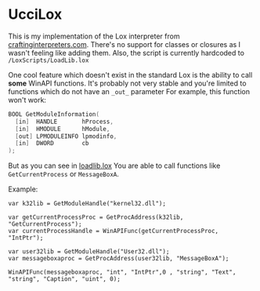 # UcciLox

This is my implementation of the Lox interpreter from [craftinginterpreters.com](https://craftinginterpreters.com).
There's no support for classes or closures as I wasn't feeling like adding them. Also, the script is currently hardcoded to `/LoxScripts/LoadLib.lox`

One cool feature which doesn't exist in the standard Lox is the ability to call **some** WinAPI functions. It's probably not very stable and you're limited to functions which do not have an ```_out_``` parameter 
For example, this function won't work:
```C
BOOL GetModuleInformation(
  [in]  HANDLE       hProcess,
  [in]  HMODULE      hModule,
  [out] LPMODULEINFO lpmodinfo,
  [in]  DWORD        cb
);
```

But as you can see in [loadlib.lox](/Lox/LoxScripts/LoadLib.lox)
You are able to call functions like ```GetCurrentProcess``` or  ```MessageBoxA```.

Example:
```
var k32lib = GetModuleHandle("kernel32.dll");

var getCurrentProcessProc = GetProcAddress(k32lib, "GetCurrentProcess");
var currentProcessHandle = WinAPIFunc(getCurrentProcessProc, "IntPtr");

var user32lib = GetModuleHandle("User32.dll");
var messageboxaproc = GetProcAddress(user32lib, "MessageBoxA");

WinAPIFunc(messageboxaproc, "int", "IntPtr",0 , "string", "Text", "string", "Caption", "uint", 0);
```
